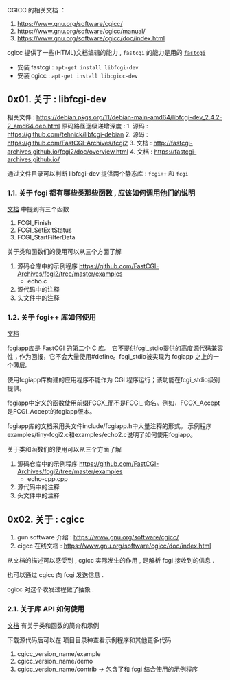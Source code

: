 
CGICC 的相关文档 ：
1. https://www.gnu.org/software/cgicc/
2. https://www.gnu.org/software/cgicc/manual/
3. https://www.gnu.org/software/cgicc/doc/index.html


cgicc 提供了一些(HTML)文档编辑的能力 , `fastcgi` 的能力是用的 [`fastcgi`](https://packages.debian.org/zh-cn/stretch/libfcgi-dev)
- 安装 fastcgi : `apt-get install libfcgi-dev`
- 安装 cgicc : `apt-get install libcgicc-dev`


## 0x01. 关于 : libfcgi-dev

相关文件 : https://debian.pkgs.org/11/debian-main-amd64/libfcgi-dev_2.4.2-2_amd64.deb.html
原码路径逐级递增深度 :
    1. 源码 : https://github.com/tehnick/libfcgi-debian
    2. 源码 : https://github.com/FastCGI-Archives/fcgi2
    3. 文档 : http://fastcgi-archives.github.io/fcgi2/doc/overview.html
    4. 文档 : https://fastcgi-archives.github.io/


通过文件目录可以判断 libfcgi-dev 提供两个静态库 : `fcgi++` 和 `fcgi`


### 1.1. 关于 fcgi 都有哪些类那些函数 , 应该如何调用他们的说明 

[文档](https://fastcgi-archives.github.io/FastCGI_Developers_Kit_FastCGI.html) 中提到有三个函数 
1. FCGI_Finish
2. FCGI_SetExitStatus
3. FCGI_StartFilterData

关于类和函数们的使用可以从三个方面了解
1. 源码仓库中的示例程序 https://github.com/FastCGI-Archives/fcgi2/tree/master/examples
    - echo.c
2. 源代码中的注释
3. 头文件中的注释


### 1.2. 关于 fcgi++ 库如何使用 
[文档](https://fastcgi-archives.github.io/FastCGI_Developers_Kit_FastCGI.html) 

fcgiapp库是 FastCGI 的第二个 C 库。
它不提供fcgi_stdio提供的高度源代码兼容性；作为回报，它不会大量使用#define。fcgi_stdio被实现为 fcgiapp 之上的一个薄层。

使用fcgiapp库构建的应用程序不能作为 CGI 程序运行；该功能在fcgi_stdio级别提供。

fcgiapp中定义的函数使用前缀FCGX_而不是FCGI_ 命名。例如，FCGX_Accept是FCGI_Accept的fcgiapp版本。

fcgiapp库的文档采用头文件include/fcgiapp.h中大量注释的形式。
示例程序examples/tiny-fcgi2.c和examples/echo2.c说明了如何使用fcgiapp。


关于类和函数们的使用可以从三个方面了解
1. 源码仓库中的示例程序 https://github.com/FastCGI-Archives/fcgi2/tree/master/examples
    - echo-cpp.cpp 
2. 源代码中的注释
3. 头文件中的注释





## 0x02. 关于 : cgicc

1. gun software 介绍 : https://www.gnu.org/software/cgicc/
2. cigcc 在线文档 : https://www.gnu.org/software/cgicc/doc/index.html

从文档的描述可以感受到 , cgicc 实际发生的作用 , 是解析 fcgi 接收到的信息 . 

也可以通过 cgicc 向 fcgi 发送信息 . 

cgicc 对这个收发过程做了抽象 . 


### 2.1. 关于库 API 如何使用

[文档](https://www.gnu.org/software/cgicc/doc/index.html) 有关于类和函数的简介和示例 

下载源代码后可以在 项目目录种查看示例程序和其他更多代码
1. cgicc_version_name/example
2. cgicc_version_name/demo
3. cgicc_version_name/contrib   -> 包含了和 fcgi 结合使用的示例程序 